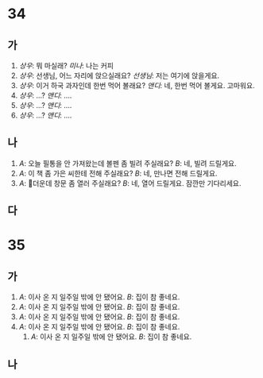 # 34
## 가
1. *상우*: 뭐 마실래?
   *미나*: 나는 커피
2. *상우*: 선생님, 어느 자리에 앉으실래요?
   *선생님*: 저는 여기에 앉을게요.
3. *상우*: 이거 하국 과자인데 한번 먹어 볼래요?
   *앤디*: 네, 한번 먹어 볼게요. 고마워요.
4. *상우*: ...?
   *앤디*: ....
5. *상우*: ...?
   *앤디*: ....
6. *상우*: ...?
   *앤디*: ....
## 나
1. *A*: 오늘 필통을 안 가져왔는데 볼펜 좀 빌려 주실래요?
   *B*: 네, 빌려 드릴게요.
2. *A*: 이 책 좀 가은 씨한테 전해 주실래요?
   *B*: 네, 만나면 전해 드릴게요.
3. *A*: 더운데 창문 좀 열러 주실래요?
   *B*: 네, 열어 드릴게요. 잠깐만 기다리세요.
## 다

# 35
## 가
1. *A*: 이사 온 지 일주일 밖에 안 됐어요.
   *B*: 집이 참 좋네요.
1. *A*: 이사 온 지 일주일 밖에 안 됐어요.
   *B*: 집이 참 좋네요.
1. *A*: 이사 온 지 일주일 밖에 안 됐어요.
   *B*: 집이 참 좋네요.
1. *A*: 이사 온 지 일주일 밖에 안 됐어요.
   *B*: 집이 참 좋네요.
   1. *A*: 이사 온 지 일주일 밖에 안 됐어요.
   *B*: 집이 참 좋네요.
## 나